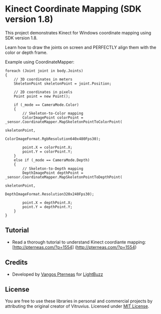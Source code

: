 Kinect Coordinate Mapping (SDK version 1.8)
=========================

This project demonstrates Kinect for Windows coordinate mapping using SDK version 1.8.

Learn how to draw the joints on screen and PERFECTLY align them with the color or depth frame.

Example using CoordinateMapper:

    foreach (Joint joint in body.Joints)
    {
        // 3D coordinates in meters
        SkeletonPoint skeletonPoint = joint.Position;

        // 2D coordinates in pixels
        Point point = new Point();

        if (_mode == CameraMode.Color)
        {
            // Skeleton-to-Color mapping
            ColorImagePoint colorPoint = _sensor.CoordinateMapper.MapSkeletonPointToColorPoint(
                                                                  skeletonPoint,
                                                                  ColorImageFormat.RgbResolution640x480Fps30);

            point.X = colorPoint.X;
            point.Y = colorPoint.Y;
        }
        else if (_mode == CameraMode.Depth)
        {
            // Skeleton-to-Depth mapping
            DepthImagePoint depthPoint = _sensor.CoordinateMapper.MapSkeletonPointToDepthPoint(
                                                                  skeletonPoint,
                                                                  DepthImageFormat.Resolution320x240Fps30);

            point.X = depthPoint.X;
            point.Y = depthPoint.Y;
        }
    }

Tutorial
---
* Read a thorough tutorial to understand Kinect coordiante mapping: [http://pterneas.com/?p=1554] (http://pterneas.com/?p=1554)

Credits
---
* Developed by [Vangos Pterneas](http://pterneas.com) for [LightBuzz](http://lightbuzz.com)

License
---
You are free to use these libraries in personal and commercial projects by attributing the original creator of Vitruvius. Licensed under [MIT License](https://github.com/Vangos/kinect-coordinate-mapping/blob/master/LICENSE).
